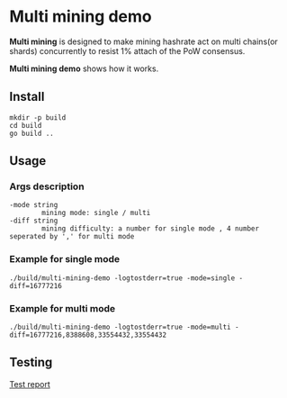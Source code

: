 # Multi mining demo

**Multi mining** is designed to make mining hashrate act on multi chains(or shards) concurrently to resist 1% attach of the PoW consensus.

**Multi mining demo** shows how it works.

## Install
```
mkdir -p build
cd build
go build ..
```

## Usage

### Args description
```
-mode string
    	mining mode: single / multi
-diff string
    	mining difficulty: a number for single mode , 4 number seperated by ',' for multi mode
```

### Example for single mode
```
./build/multi-mining-demo -logtostderr=true -mode=single -diff=16777216
```

### Example for multi mode
```
./build/multi-mining-demo -logtostderr=true -mode=multi -diff=16777216,8388608,33554432,33554432
```

## Testing
[Test report](./docs/test_report.md)